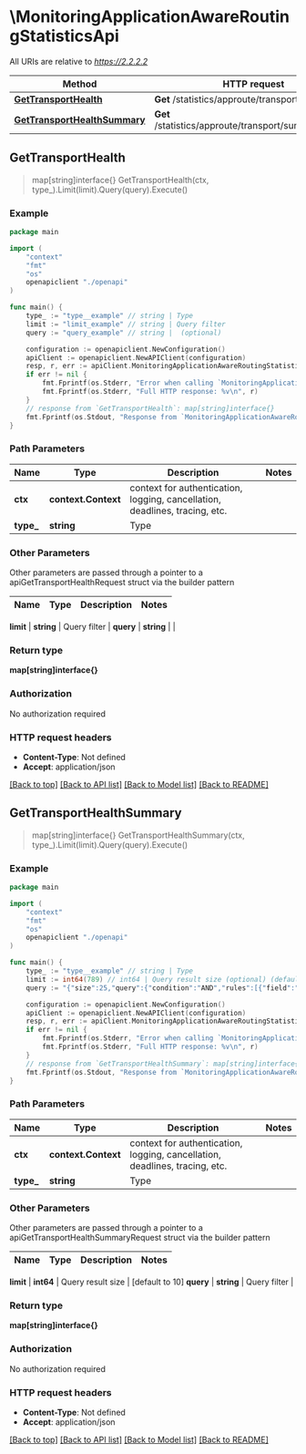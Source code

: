 # \MonitoringApplicationAwareRoutingStatisticsApi

All URIs are relative to *https://2.2.2.2*

Method | HTTP request | Description
------------- | ------------- | -------------
[**GetTransportHealth**](MonitoringApplicationAwareRoutingStatisticsApi.md#GetTransportHealth) | **Get** /statistics/approute/transport/{type} | 
[**GetTransportHealthSummary**](MonitoringApplicationAwareRoutingStatisticsApi.md#GetTransportHealthSummary) | **Get** /statistics/approute/transport/summary/{type} | 



## GetTransportHealth

> map[string]interface{} GetTransportHealth(ctx, type_).Limit(limit).Query(query).Execute()





### Example

```go
package main

import (
    "context"
    "fmt"
    "os"
    openapiclient "./openapi"
)

func main() {
    type_ := "type__example" // string | Type
    limit := "limit_example" // string | Query filter
    query := "query_example" // string |  (optional)

    configuration := openapiclient.NewConfiguration()
    apiClient := openapiclient.NewAPIClient(configuration)
    resp, r, err := apiClient.MonitoringApplicationAwareRoutingStatisticsApi.GetTransportHealth(context.Background(), type_).Limit(limit).Query(query).Execute()
    if err != nil {
        fmt.Fprintf(os.Stderr, "Error when calling `MonitoringApplicationAwareRoutingStatisticsApi.GetTransportHealth``: %v\n", err)
        fmt.Fprintf(os.Stderr, "Full HTTP response: %v\n", r)
    }
    // response from `GetTransportHealth`: map[string]interface{}
    fmt.Fprintf(os.Stdout, "Response from `MonitoringApplicationAwareRoutingStatisticsApi.GetTransportHealth`: %v\n", resp)
}
```

### Path Parameters


Name | Type | Description  | Notes
------------- | ------------- | ------------- | -------------
**ctx** | **context.Context** | context for authentication, logging, cancellation, deadlines, tracing, etc.
**type_** | **string** | Type | 

### Other Parameters

Other parameters are passed through a pointer to a apiGetTransportHealthRequest struct via the builder pattern


Name | Type | Description  | Notes
------------- | ------------- | ------------- | -------------

 **limit** | **string** | Query filter | 
 **query** | **string** |  | 

### Return type

**map[string]interface{}**

### Authorization

No authorization required

### HTTP request headers

- **Content-Type**: Not defined
- **Accept**: application/json

[[Back to top]](#) [[Back to API list]](../README.md#documentation-for-api-endpoints)
[[Back to Model list]](../README.md#documentation-for-models)
[[Back to README]](../README.md)


## GetTransportHealthSummary

> map[string]interface{} GetTransportHealthSummary(ctx, type_).Limit(limit).Query(query).Execute()





### Example

```go
package main

import (
    "context"
    "fmt"
    "os"
    openapiclient "./openapi"
)

func main() {
    type_ := "type__example" // string | Type
    limit := int64(789) // int64 | Query result size (optional) (default to 10)
    query := "{"size":25,"query":{"condition":"AND","rules":[{"field":"summary_name","type":"string","value":["loss_percentage"],"operator":"equal"},{"field":"summary_interval","type":"string","value":["last_24_hours"],"operator":"equal"}]},"plotData":[],"sort":[{"field":"loss_percentage","type":"double","order":"desc"}],"additionalProperties":{},"fields":["name","jitter","rx_octets","loss_percentage","latency","tx_octets","summary_time"]}" // string | Query filter (optional)

    configuration := openapiclient.NewConfiguration()
    apiClient := openapiclient.NewAPIClient(configuration)
    resp, r, err := apiClient.MonitoringApplicationAwareRoutingStatisticsApi.GetTransportHealthSummary(context.Background(), type_).Limit(limit).Query(query).Execute()
    if err != nil {
        fmt.Fprintf(os.Stderr, "Error when calling `MonitoringApplicationAwareRoutingStatisticsApi.GetTransportHealthSummary``: %v\n", err)
        fmt.Fprintf(os.Stderr, "Full HTTP response: %v\n", r)
    }
    // response from `GetTransportHealthSummary`: map[string]interface{}
    fmt.Fprintf(os.Stdout, "Response from `MonitoringApplicationAwareRoutingStatisticsApi.GetTransportHealthSummary`: %v\n", resp)
}
```

### Path Parameters


Name | Type | Description  | Notes
------------- | ------------- | ------------- | -------------
**ctx** | **context.Context** | context for authentication, logging, cancellation, deadlines, tracing, etc.
**type_** | **string** | Type | 

### Other Parameters

Other parameters are passed through a pointer to a apiGetTransportHealthSummaryRequest struct via the builder pattern


Name | Type | Description  | Notes
------------- | ------------- | ------------- | -------------

 **limit** | **int64** | Query result size | [default to 10]
 **query** | **string** | Query filter | 

### Return type

**map[string]interface{}**

### Authorization

No authorization required

### HTTP request headers

- **Content-Type**: Not defined
- **Accept**: application/json

[[Back to top]](#) [[Back to API list]](../README.md#documentation-for-api-endpoints)
[[Back to Model list]](../README.md#documentation-for-models)
[[Back to README]](../README.md)

